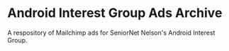 # Android Interest Group Ads Archive

A respository of Mailchimp ads for SeniorNet Nelson's Android Interest Group. 
